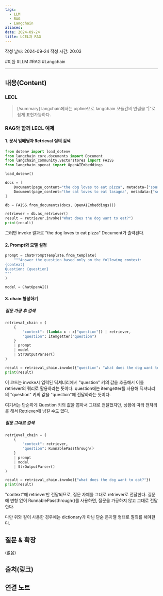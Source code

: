 ```yaml
---
tags:
  - LLM
  - RAG
  - Langchain
aliases: 
date: 2024-09-24
title: LCEL과 RAG
---
```

작성 날짜: 2024-09-24
작성 시간: 20:03

#미완 #LLM #RAG #Langchain 

----
## 내용(Content)

### LECL

>[!summary]
>langchain에서는 pipline으로 langchain 모듈간의 연결을 "|"로 쉽게 표현가능하다.

### RAG와 함께 LECL 예제

#### 1. 문서 임베딩과 Retrieval 질의 검색

```python
from dotenv import load_dotenv
from langchain_core.documents import Document
from langchain_community.vectorstores import FAISS
from langchain_openai import OpenAIEmbeddings

load_dotenv()

docs = [
    Document(page_content="the dog loves to eat pizza", metadata={"source": "animal.txt"}),
    Document(page_content="the cat loves to eat lasagna", metadata={"source": "animal.txt"})
]

db = FAISS.from_documents(docs, OpenAIEmbeddings())

retriever = db.as_retriever()
result = retriever.invoke("What does the dog want to eat?")
print(result)
```

그러면 invoke 결과로 "the dog loves to eat pizza" Document가 출력된다.

#### 2. Prompt와 모델 설정

```python
prompt = ChatPromptTemplate.from_template(
    """Answer the question based only on the following context:
{context}
Question: {question}
"""
)

model = ChatOpenAI()

```

#### 3. chain 형성하기

##### 질문 가공 후 검색

```python
retrieval_chain = (
    {
        "context": (lambda x : x["question"]) | retriever,
        "question": itemgetter("question")
    }
    | prompt
    | model
    | StrOutputParser()
)

result = retrieval_chain.invoke({"question": "what does the dog want to eat?"})
print(result)
```

이 코드는 invoke시 입력된 딕셔너리에서 "question" 키의 값을 추출해서 이를 retriever의 쿼리로 활용하라는 뜻이다.
question에는 itemgetter를 사용해 딕셔너리의 "question" 키의 값을 "question"에 전달하라는 뜻이다.

여기서는 단순하게 Question 키의 값을 뽑아서 그대로 전달했지만, 상황에 따라 전처리를 해서 Retriever에 넘길 수도 있다.

##### 질문 그대로 검색

```python
retrieval_chain = (
    {
        "context": retriever,
        "question": RunnablePassthrough()
    }
    | prompt
    | model
    | StrOutputParser()
)

result = retrieval_chain.invoke({"what does the dog want to eat?"})
print(result)
```

"context"에 retriever만 전달되므로, 질문 자체를 그대로 retriever로 전달한다.
질문에 변형 없이 RunnablePassthrough()를 사용하면, 질문을 가공하지 않고 그대로 전달한다.

다만 위와 같이 사용한 경우에는 dictionary가 아닌 단순 문자열 형태로 질의를 해야한다.


## 질문 & 확장

(없음)

## 출처(링크)


## 연결 노트










